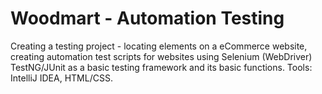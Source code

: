 # Woodmart - Automation Testing

Creating a testing project - locating elements on a eCommerce website, creating automation test scripts for websites using Selenium (WebDriver) TestNG/JUnit as a basic testing framework and its basic functions. Tools: IntelliJ IDEA, HTML/CSS.
